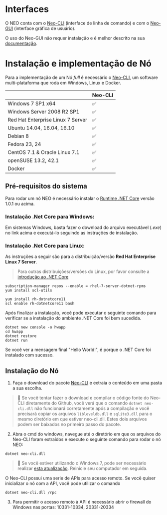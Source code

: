 # Interfaces

O NEO conta com o [Neo-CLI](https://github.com/neo-project/neo-cli/releases) (interface de linha de comando) e com o [Neo-GUI](https://github.com/neo-project/neo-gui/releases) (interface gráfica de usuário).

O uso do Neo-GUI não requer instalação e é melhor descrito na sua [documentação](node/gui.md).

# Instalação e implementação de Nó

Para a implementação de um Nó *full* é necessário o [Neo-CLI](https://github.com/neo-project/neo-cli/releases), um software multi-plataforma que roda em Windows, Linux e Docker.


|                                   | Neo-CLI |
| --------------------------------- | ----------------- |
| Windows 7 SP1 x64                 | ✅                 |
| Windows Server 2008 R2 SP1        | ✅                 |
| Red Hat Enterprise Linux 7 Server | ✅                 |
| Ubuntu 14.04, 16.04, 16.10        | ✅                 |
| Debian 8                          | ✅                 |
| Fedora 23, 24                     | ✅                 |
| CentOS 7.1 & Oracle Linux 7.1     | ✅                 |
| openSUSE 13.2, 42.1               | ✅                 |
| Docker                            | ✅                 |



## Pré-requisitos do sistema

Para rodar um nó NEO é necessário instalar o [Runtime .NET Core](https://www.microsoft.com/net/download/core#/runtime) versão 1.0.1 ou acima. 


### Instalação **.Net Core** para Windows:

Em sistemas Windows, basta fazer o download do arquivo executável (*.exe*) no link acima e executá-lo seguindo as instruções de instalação. 


### Instalação **.Net Core** para Linux:

As instruções a seguir são para a distribuição/versão **Red Hat Enterprise Linux 7 Server**. 

> Para outras distribuições/versões do Linux, por favor consulte a [introdução ao .NET Core](https://docs.microsoft.com/pt-br/dotnet/core/get-started)


```
subscription-manager repos --enable = rhel-7-server-dotnet-rpms
yum install scl-utils
```

```
yum install rh-dotnetcore11
scl enable rh-dotnetcore11 bash
```

Após finalizar a instalação, você pode executar o seguinte comando para verificar se a instalação do ambiente .NET Core foi bem sucedida. 

```
dotnet new console -o hwapp
cd hwapp
dotnet restore
dotnet run
```

Se você ver a mensagem final "Hello World!", é porque o .NET Core foi instalado com sucesso.


## Instalação do Nó

1. Faça o download do pacote [Neo-CLI](https://github.com/neo-project/neo-cli/releases) e extraia o conteúdo em uma pasta a sua escolha.

> :memo:
> Se você tentar fazer o download e compilar o código fonte do Neo-CLI diretamente do Github, você verá que o comando `dotnet neo-cli.dll` não funcionará corretamente após a compilação e você precisará copiar os arquivos `libleveldb.dll` e `sqlite3.dll` para o mesmo diretório em que estiver neo-cli.dll. Estes dois arquivos podem ser baixados no primeiro passo do pacote.

2. Abra o cmd do windows, navegue até o diretório em que os arquivos do Neo-CLI foram extraídos e execute o seguinte comando para rodar o nó NEO:

```
dotnet neo-cli.dll
```

> :memo:
> Se você estiver utilizando o Windows 7, pode ser necessário realizar [esta atualização](https://support.microsoft.com/pt-br/help/2533623/microsoft-security-advisory-insecure-library-loading-could-allow-remot). Reinicie seu computador em seguida.


O Neo-CLI possui uma serie de APIs para acesso remoto. Se você quiser inicializar o nó com a API, você pode utilizar o comando
```
dotnet neo-cli.dll /rpc
```
3. Para permitir o acesso remoto à API é necessário abrir o firewall do Windows nas portas: 10331-10334, 20331-20334
